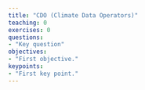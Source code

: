 ```yaml
---
title: "CDO (Climate Data Operators)"
teaching: 0
exercises: 0
questions:
- "Key question"
objectives:
- "First objective."
keypoints:
- "First key point."
---
```

